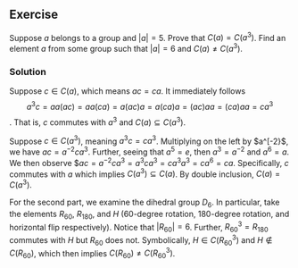 ## Exercise

Suppose $a$ belongs to a group and $|a|=5$. Prove that $C(a) = C(a^3)$. Find an element $a$ from some group such that $|a| = 6$ and $C(a) \ne C(a^3)$.

### Solution

Suppose $c \in C(a)$, which means $ac = ca$. It immediately follows 
  $$a^3c = aa(ac) = aa(ca) = a(ac)a = a(ca)a = (ac)aa = (ca)aa = ca^3$$.
That is, $c$ commutes with $a^3$ and $C(a) \subseteq C(a^3)$.

Suppose $c \in C(a^3)$, meaning $a^3c = ca^3$. Multiplying on the left by $a^[-2}$, we have $ac = a^{-2}ca^3$. Further, seeing that $a^5 = e$, then $a^3 = a^{-2}$ and $a^6 = a$. We then observe
  $$ac = a^{-2}ca^3 = a^3ca^3 = ca^3a^3 = ca^6 = ca$.
Specifically, $c$ commutes with $a$ which implies $C(a^3) \subseteq C(a)$. By double inclusion, $C(a) = C(a^3)$.

For the second part, we examine the dihedral group $D_6$. In particular, take the elements $R_60$, $R_180$, and $H$ (60-degree rotation, 180-degree rotation, and horizontal flip respectively). Notice that $|R_60| = 6$. Further, $R_60^3 = R_180$ commutes with $H$ but $R_60$ does not. Symbolically, $H \in C(R_60^3)$ and $H \notin C(R_60)$, which then implies $C(R_60) \ne C(R_60^3)$.
